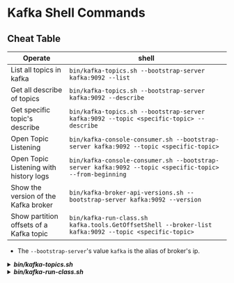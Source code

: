 # Kafka Shell Commands
## Cheat Table
| Operate | shell |
|-|-|
| List all topics in kafka | `bin/kafka-topics.sh --bootstrap-server kafka:9092 --list` |
| Get all describe of topics | `bin/kafka-topics.sh --bootstrap-server kafka:9092 --describe` |
| Get specific topic's describe | `bin/kafka-topics.sh --bootstrap-server kafka:9092 --topic <specific-topic> --describe` |
| Open Topic Listening | `bin/kafka-console-consumer.sh --bootstrap-server kafka:9092 --topic <specific-topic>` |
| Open Topic Listening with history logs | `bin/kafka-console-consumer.sh --bootstrap-server kafka:9092 --topic <specific-topic> --from-beginning` |
| Show the version of the Kafka broker | `bin/kafka-broker-api-versions.sh --bootstrap-server kafka:9092 --version` |
| Show partition offsets of a Kafka topic | `bin/kafka-run-class.sh kafka.tools.GetOffsetShell --broker-list kafka:9092 --topic <specific-topic>` |
- The `--bootstrap-server`'s value `kafka` is the alias of broker's ip.

<details>
<summary><strong><em>bin/kafka-topics.sh</em></strong></summary>

| options | desp |
|-|-|
| `--list` | List all available topics. |
| `--describe` |  List details for the given topics. |
| `--create` | Create a new topic  |
| `--delete` | Delete a topic |
| `--topic`| The topic to create, alter, describe or delete. It also accepts a regular expression, except for --create option. Put topic name in double quotes and use the '\' prefix to escape regular expression symbols; e.g. "test\.topic". |
| `--if-not-exists` | Create a Kafka topic in case the topic doesn’t exist |
| ~~`--zookeeper`~~| Option zookeeper is **deprecated**, use --bootstrap-server instead. |
</details>


<details>
<summary><strong><em>bin/kafka-run-class.sh</em></strong></summary>

### Show partition offsets of a Kafka topic
```
bin/kafka-run-class.sh kafka.tools.GetOffsetShell --broker-list localhost:9092 --topic <specific-topic>
```
#### Output
- **format**    
    `<topicname>:<partition-id>:<offset>`
    
- **example**
    ```
    my-first-topic:0:3
    my-first-topic:1:3
    my-first-topic:2:3
    ```
</details>
